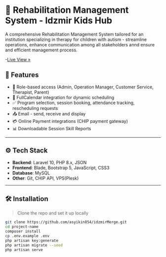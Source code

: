 # 🚀 Rehabilitation Management System - Idzmir Kids Hub

A comprehensive Rehabilitation Management System tailored for an institution specializing in therapy for children with autism - streamline operations, enhance communication among all stakeholders annd ensure and efficient management process.

-[Live View »](https://system.idzmirkidshub.com/)

## 🧩 Features

- 🔐 Role-based access (Admin, Operation Manager, Customer Service, Therapist, Parent)
- 📅 FullCalendar integration for dynamic scheduling
- ✅ Program selection, session booking, attendance tracking, rescheduling requests
- 📤 Email - send, receive and display
- 💳 Online Payment integrations (CHIP payment gateway)
- 📊 Downloadable Session Skill Reports

---

## ⚙️ Tech Stack

- **Backend**: Laravel 10, PHP 8.x, JSON
- **Frontend**: Blade, Bootstrap 5, JavaScript, CSS3
- **Database**: MySQL
- **Other**: Git, CHIP API, VPS(Plesk)

---

## 🛠️ Installation

> Clone the repo and set it up locally

```bash
git clone https://github.com/asyikin854/idzmirMerge.git
cd project-name
composer install
cp .env.example .env
php artisan key:generate
php artisan migrate --seed
php artisan serve
